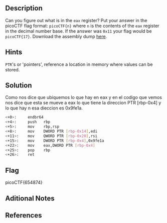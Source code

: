 ## Description
Can you figure out what is in the `eax` register? Put your answer in the picoCTF flag format: `picoCTF{n}` where `n` is the contents of the `eax` register in the decimal number base. If the answer was `0x11` your flag would be `picoCTF{17}`. Download the assembly dump [here](https://artifacts.picoctf.net/c/510/disassembler-dump0_b.txt).

## Hints
`PTR`'s or 'pointers', reference a location in memory where values can be stored.

## Solution
Como nos dice que ubiquemos lo que hay en eax y en el codigo que vemos nos dice que esta se mueve a eax lo que tiene la direccion PTR [rbp-0x4] y lo que hay n esa dieccion es 0x9fe1a. 

```bash
<+0>:     endbr64 
<+4>:     push   rbp
<+5>:     mov    rbp,rsp
<+8>:     mov    DWORD PTR [rbp-0x14],edi
<+11>:    mov    QWORD PTR [rbp-0x20],rsi
<+15>:    mov    DWORD PTR [rbp-0x4],0x9fe1a
<+22>:    mov    eax,DWORD PTR [rbp-0x4]
<+25>:    pop    rbp
<+26>:    ret
```

## Flag
picoCTF{654874}

## Aditional Notes

## References
